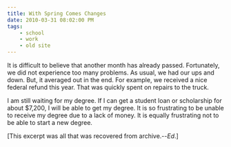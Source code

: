 ```yaml
---
title: With Spring Comes Changes
date: 2010-03-31 08:02:00 PM
tags:
    - school
    - work
    - old site
---
```


It is difficult to believe that another month has already passed. Fortunately, we did not experience too many problems. As usual, we had our ups and down. But, it averaged out in the end. For example, we received a nice federal refund this year. That was quickly spent on repairs to the truck.

I am still waiting for my degree. If I can get a student loan or scholarship for about $7,200, I will be able to get my degree. It is so frustrating to be unable to receive my degree due to a lack of money. It is equally frustrating not to be able to start a new degree.

[This excerpt was all that was recovered from archive.--*Ed*.]
